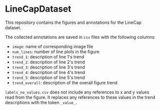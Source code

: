 # LineCapDataset

This repository contains the figures and annotations for the LineCap dataset.

The collected annotations are saved in `csv` files with the following columns:

* `image`: name of corresponding image file
* `num_lines`: number of line plots in the figure
* `trend_1`: description of line 1's trend
* `trend_2`: description of line 2's trend
* `trend_3`: description of line 3's trend
* `trend_4`: description of line 4's trend
* `trend_5`: description of line 5's trend
* `trend_overall`: description of the overall figure trend

`labels_no_values.csv` does not include any references to x and y values read from the figure. It replaces any references to these values in the trend descriptions with the token `_value_`.
